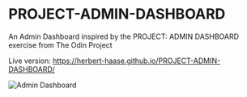 # PROJECT-ADMIN-DASHBOARD
An Admin Dashboard inspired by the PROJECT: ADMIN DASHBOARD exercise from The Odin Project

Live version: https://herbert-haase.github.io/PROJECT-ADMIN-DASHBOARD/


![Admin Dashboard](https://user-images.githubusercontent.com/96022576/167292068-96f00045-105b-4c03-8aa6-fc34b3090840.JPG)

